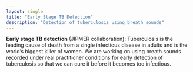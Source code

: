 ```yaml
---
layout: single
title: "Early Stage TB Detection"
description: "Detection of tuberculosis using breath sounds"
---
```

__Early stage TB detection__ (JIPMER collaboration): Tuberculosis is the leading cause of death from a single infectious disease in adults and is the world’s biggest killer of women.
We are working on using breath sounds recorded under real practitioner conditions for early detection of tuberculosis so that we can cure it before it becomes too infectious.

